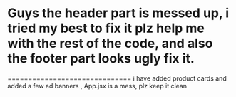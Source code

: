 

Guys the header part is messed up, i tried my best to fix it plz help me with the rest of the code, 
and also the footer part looks ugly fix it.
=======
==============================
i have added product cards and added a few ad banners ,
App.jsx is a mess, plz keep it clean



